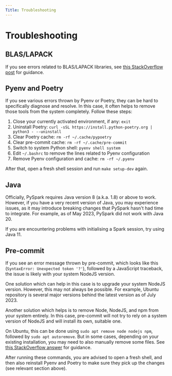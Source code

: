 ```yaml
---
Title: Troubleshooting
---
```


# Troubleshooting

## BLAS/LAPACK

If you see errors related to BLAS/LAPACK libraries, see [this StackOverflow post](https://stackoverflow.com/questions/69954587/no-blas-lapack-libraries-found-when-installing-scipy) for guidance.

## Pyenv and Poetry

If you see various errors thrown by Pyenv or Poetry, they can be hard to specifically diagnose and resolve. In this case, it often helps to remove those tools from the system completely. Follow these steps:

1. Close your currently activated environment, if any: `exit`
2. Uninstall Poetry: `curl -sSL https://install.python-poetry.org | python3 - --uninstall`
3. Clear Poetry cache: `rm -rf ~/.cache/pypoetry`
4. Clear pre-commit cache: `rm -rf ~/.cache/pre-commit`
5. Switch to system Python shell: `pyenv shell system`
6. Edit `~/.bashrc` to remove the lines related to Pyenv configuration
7. Remove Pyenv configuration and cache: `rm -rf ~/.pyenv`

After that, open a fresh shell session and run `make setup-dev` again.

## Java

Officially, PySpark requires Java version 8 (a.k.a. 1.8) or above to work. However, if you have a very recent version of Java, you may experience issues, as it may introduce breaking changes that PySpark hasn't had time to integrate. For example, as of May 2023, PySpark did not work with Java 20.

If you are encountering problems with initialising a Spark session, try using Java 11.

## Pre-commit

If you see an error message thrown by pre-commit, which looks like this (`SyntaxError: Unexpected token '?'`), followed by a JavaScript traceback, the issue is likely with your system NodeJS version.

One solution which can help in this case is to upgrade your system NodeJS version. However, this may not always be possible. For example, Ubuntu repository is several major versions behind the latest version as of July 2023.

Another solution which helps is to remove Node, NodeJS, and npm from your system entirely. In this case, pre-commit will not try to rely on a system version of NodeJS and will install its own, suitable one.

On Ubuntu, this can be done using `sudo apt remove node nodejs npm`, followed by `sudo apt autoremove`. But in some cases, depending on your existing installation, you may need to also manually remove some files. See [this StackOverflow answer](https://stackoverflow.com/a/41057802) for guidance.

After running these commands, you are advised to open a fresh shell, and then also reinstall Pyenv and Poetry to make sure they pick up the changes (see relevant section above).
